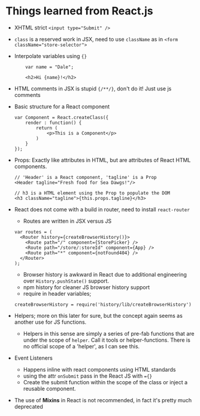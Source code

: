 # Things learned from React.js

* XHTML strict `<input type="Submit" />`
* `class` is a reserved work in JSX, need to use `className` as in `<form className="store-selector">`
* Interpolate variables using `{}`
	
	```
		var name = "Dale";
	
		<h2>Hi {name}!</h2>
	```
* HTML comments in JSX is stupid `{/**/}`, don't do it! Just use js comments
* Basic structure for a React component
	
	```
	var Component = React.createClass({
		render : function() {
			return (
				<p>This is a Component</p>
			)
		}
	});
	```
	
* Props: Exactly like attributes in HTML, but are attributes of React HTML components. 
	
	```
	// 'Header' is a React component, 'tagline' is a Prop
	<Header tagline="Fresh food for Sea Dawgs!"/>
	
	// h3 is a HTML element using the Prop to populate the DOM
	<h3 className="tagline">{this.props.tagline}</h3>
	```
	
* React does not come with a build in router, need to install `react-router`
	* Routes are written in JSX versus JS
	
	```
	var routes = (
	  <Router history={createBrowserHistory()}>
	    <Route path="/" component={StorePicker} />
	    <Route path="/store/:storeId" component={App} />
	    <Route path="*" component={notFound404} />
	  </Router>
	);
	```
	
	* Browser history is awkward in React due to additional engineering over `History.pushState()` support. 
	* npm history for cleaner JS browser history support
	* require in header variables;
	
	```
	createBrowserHistory = require('history/lib/createBrowserHistory')
	```


* Helpers; more on this later for sure, but the concept again seems as another use for JS functions.
	* Helpers in this sense are simply a series of pre-fab functions that are under the scope of `helper`. Call it tools or helper-functions. There is no official scope of a 'helper', as I can see this. 
	
* Event Listeners 
	* Happens inline with react components using HTML standards
	* using the attr `onSubmit` pass in the React JS with `={}`
	* Create the submit function within the scope of the class or inject a reusable component. 


* The use of __Mixins__ in React is not recommended, in fact it's pretty much deprecated

































